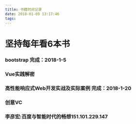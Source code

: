 ```yaml
---
title: 书籍时间记录
date: 2018-01-09 13:17:46
tags:
---
```

# 坚持每年看6本书

### bootstrap 完成：2018-1-5
### Vue实践解密 
### 高性能响应式Web开发实战及实际案例 完成：2018-1-20
### 创意VC
### 李彦宏:百度与智能时代的畅想151.101.229.147